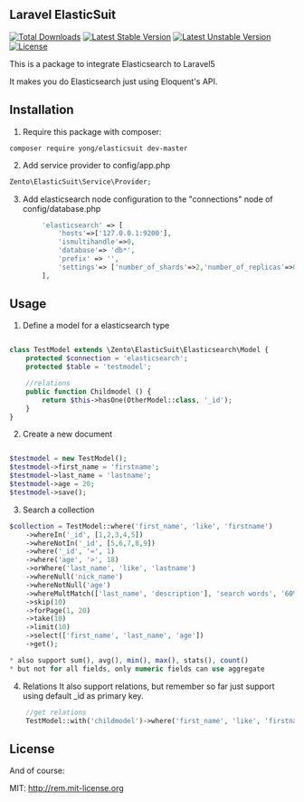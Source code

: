 ## Laravel ElasticSuit

[![Total Downloads](https://poser.pugx.org/yong/elasticsuit/d/total.svg)](https://packagist.org/packages/yong/elasticsuit)
[![Latest Stable Version](https://poser.pugx.org/yong/elasticsuit/v/stable.svg)](https://packagist.org/packages/yong/elasticsuit)
[![Latest Unstable Version](https://poser.pugx.org/yong/elasticsuit/v/unstable.svg)](https://packagist.org/packages/yong/elasticsuit)
[![License](https://poser.pugx.org/yong/elasticsuit/license.svg)](https://packagist.org/packages/yong/elasticsuit)

This is a package to integrate Elasticsearch to Laravel5

It makes you do Elasticsearch just using Eloquent's API.

## Installation

1. Require this package with composer:

```shell
composer require yong/elasticsuit dev-master
```

2. Add service provider to config/app.php

```php
Zento\ElasticSuit\Service\Provider;
```

3. Add elasticsearch node configuration to the "connections" node of config/database.php

```php
        'elasticsearch' => [
            'hosts'=>['127.0.0.1:9200'],
            'ismultihandle'=>0,
            'database'=> 'db*',
            'prefix' => '',
            'settings'=> ['number_of_shards'=>2,'number_of_replicas'=>0]
        ],
```

## Usage

1. Define a model for a elasticsearch type

```php

class TestModel extends \Zento\ElasticSuit\Elasticsearch\Model {
    protected $connection = 'elasticsearch';
    protected $table = 'testmodel';

    //relations
    public function Childmodel () {
        return $this->hasOne(OtherModel::class, '_id');
    }
}
```

2. Create a new document

```php

$testmodel = new TestModel();
$testmodel->first_name = 'firstname';
$testmodel->last_name = 'lastname';
$testmodel->age = 20;
$testmodel->save();
```

3. Search a collection

```php
$collection = TestModel::where('first_name', 'like', 'firstname')
    ->whereIn('_id', [1,2,3,4,5])
    ->whereNotIn('_id', [5,6,7,8,9])
    ->where('_id', '=', 1)
    ->where('age', '>', 18)
    ->orWhere('last_name', 'like', 'lastname')
    ->whereNull('nick_name')
    ->whereNotNull('age')
    ->whereMultMatch(['last_name', 'description'], 'search words', '60%')
    ->skip(10)
    ->forPage(1, 20)
    ->take(10)
    ->limit(10)
    ->select(['first_name', 'last_name', 'age'])
    ->get();

* also support sum(), avg(), min(), max(), stats(), count()
* but not for all fields, only numeric fields can use aggregate

```

4. Relations
   It also support relations, but remember so far just support using default \_id as primary key.

```php
    //get relations
    TestModel::with('childmodel')->where('first_name', 'like', 'firstname')->get();

```

## License

And of course:

MIT: http://rem.mit-license.org
